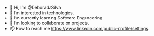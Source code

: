 - 👋 Hi, I’m @DeboradaSilva
- 👀 I’m interested in technologies.
- 🌱 I’m currently learning Software Engeneering.
- 💞️ I’m looking to collaborate on projects.
- 📫 How to reach me https://www.linkedin.com/public-profile/settings.

<!---
DeboradaSilva/DeboradaSilva is a ✨ special ✨ repository because its `README.md` (this file) appears on your GitHub profile.
You can click the Preview link to take a look at your changes.
--->
